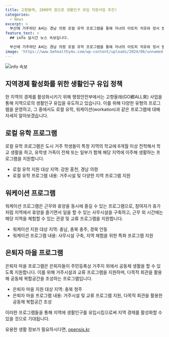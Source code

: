 ```yaml
---
title: 고향올래, 2000억 원으로 생활인구 유입 지원사업 추진!
categories:
  - News
excerpt: >
  부산에 거주하던 A씨는 경남 의령 로컬 유학 프로그램을 통해 자녀의 아토피 치유와 정서 발달을 위해 참여하고, 도시에서 경험하기 힘들었던 생태기반 과학 탐구활동과 건강한 식습관 교육으로 큰 만족을 느끼고 있다. 또한, 서울 소재의 기업에서 근무하고 있는 B씨는 충남 워케이션 프로그램을 통해 근무와 휴양을 동시에 즐길 수 있을 것으로 기대하고 있다. 행정안전부는 고향올래 사업을 통해 지역경제의 활력을 높이기 위해 12개 지자체를 선정하고 총 2000억 원을 지원할 예정이다.
feature_text: >
  ## info 실시간 뉴스 속보입니다.

  부산에 거주하던 A씨는 경남 의령 로컬 유학 프로그램을 통해 자녀의 아토피 치유와 정서 발달을 위해 참여하고, 도시에서 경험하기 힘들었던 생태기반 과학 탐구활동과 건강한 식습관 교육으로 큰 만족을 느끼고 있다. 또한, 서울 소재의 기업에서 근무하고 있는 B씨는 충남 워케이션 프로그램을 통해 근무와 휴양을 동시에 즐길 수 있을 것으로 기대하고 있다. 행정안전부는 고향올래 사업을 통해 지역경제의 활력을 높이기 위해 12개 지자체를 선정하고 총 2000억 원을 지원할 예정이다.
image: 'https://www.behealthy4u.com/wp-content/uploads/2024/06/unnamed-file.png'
---
```


<p><img src="https://www.behealthy4u.com/wp-content/uploads/2024/06/unnamed-file.png" alt="info 속보" /></p>

<h2 data-ke-size="size26">지역경제 활성화를 위한 생활인구 유입 정책</h2>

<p data-ke-size="size16">한 지역의 경제를 활성화시키기 위해 행정안전부에서는 고향올래(GO鄕ALL來) 사업을 통해 지역으로의 생활인구 유입을 유도하고 있습니다. 이를 위해 다양한 유형의 프로그램을 운영하고, 그 중에서도 로컬 유학, 워케이션(workation)과 같은 프로그램에 대해 자세히 알아보겠습니다.</p>

<h2 data-ke-size="size24">로컬 유학 프로그램</h2>

<p data-ke-size="size16">로컬 유학 프로그램은 도시 거주 학생들이 특정 지역의 학교에 6개월 이상 전학해서 학교 생활을 하고, 유학생 가족이 전체 또는 일부가 함께 해당 지역에 이주해 생활하는 프로그램을 지원합니다.</p>

<ul>
    <li>로컬 유학 지원 대상 지역: 강원 홍천, 경남 의령</li>
    <li>로컬 유학 프로그램 내용: 거주시설 및 다양한 지역 프로그램 지원</li>
</ul>

<h2 data-ke-size="size24">워케이션 프로그램</h2>

<p data-ke-size="size16">워케이션 프로그램은 근무와 휴양을 동시에 즐길 수 있는 프로그램으로, 참여자가 휴가처럼 지역에서 휴양을 즐기면서 일을 할 수 있는 사무시설을 구축하고, 근무 외 시간에는 해당 지역을 체험할 수 있는 관광 및 교류 프로그램을 지원합니다.</p>

<ul>
    <li>워케이션 지원 대상 지역: 충남, 충북 충주, 경북 안동</li>
    <li>워케이션 프로그램 내용: 사무시설 구축, 지역 체험을 위한 특화 프로그램 지원</li>
</ul>

<h2 data-ke-size="size24">은퇴자 마을 프로그램</h2>

<p data-ke-size="size16">은퇴자 마을 프로그램은 은퇴자들이 주민등록상 거주지 외에서 공동체 생활을 할 수 있도록 지원합니다. 이를 위해 거주시설과 교류 프로그램을 지원하며, 다목적 회관을 활용해 공동체 복합공간을 조성하는 프로그램입니다.</p>

<ul>
    <li>은퇴자 마을 지원 대상 지역: 충북 청주</li>
    <li>은퇴자 마을 프로그램 내용: 거주시설 및 교류 프로그램 지원, 다목적 회관을 활용한 공동체 복합공간 조성</li>
</ul>

<p data-ke-size="size16">이러한 프로그램들을 통해 지역에 생활인구를 유입시킴으로써 지역 경제를 활성화할 수 있을 것으로 기대됩니다.</p>
유용한 생활 정보가 필요하시다면, <a href="https://opensis.kr" rel="dofollow">opensis.kr</a>


